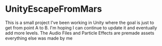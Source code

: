 # UnityEscapeFromMars
This is a small project I've been working in Unity where the goal is just to get from point A to B. I'm hoping I can continue to update it and eventually add more levels. 
The Audio Files and Particle Effects are premade assets everything else was made by me 

